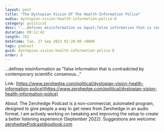 ```yaml
---
layout: post
title: "The Dystopian Vision Of The Health-Information Police"
audio: dystopian-vision-health-information-police-0
category: political
desc: "...defines misinformation as &quot;false information that is contradicted by contemporary scientific consensus...&quot;"
duration: 00:12:42
length: 762
datetime: Tue, 27 Sep 2022 02:20:00 +0000
tags: podcast
guid: dystopian-vision-health-information-police-0
order: 0
---
```

...defines misinformation as &quot;false information that is contradicted by contemporary scientific consensus...&quot;

Link: [https://www.zerohedge.com/political/dystopian-vision-health-information-police](https://www.zerohedge.com/political/dystopian-vision-health-information-police)

About: The Zerohedge Podcast is a non-commercial, automated program, designed to give people a way to get news from Zerohedge in an audio format.  I am actively working on tweaking and improving the setup to create a better listening experience (September 2022).  Suggestions are welcome: [zerohedgePodcast@outlook.com](mailto:zerohedgePodcast@outlook.com)